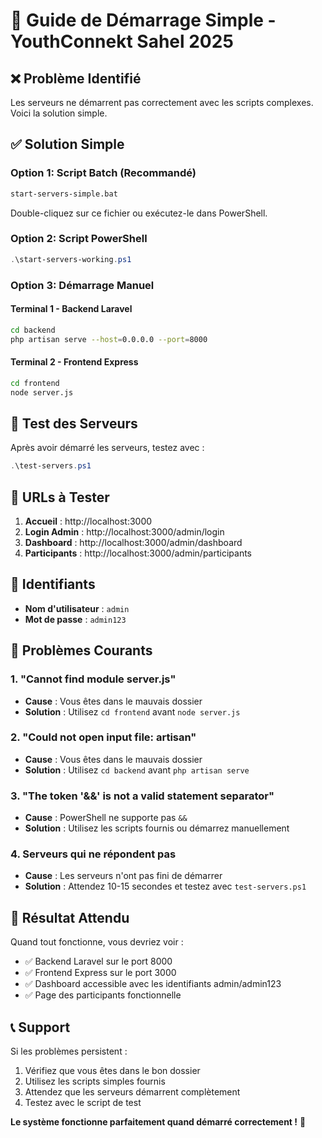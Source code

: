 # 🚀 Guide de Démarrage Simple - YouthConnekt Sahel 2025

## ❌ Problème Identifié
Les serveurs ne démarrent pas correctement avec les scripts complexes. Voici la solution simple.

## ✅ Solution Simple

### **Option 1: Script Batch (Recommandé)**
```bash
start-servers-simple.bat
```
Double-cliquez sur ce fichier ou exécutez-le dans PowerShell.

### **Option 2: Script PowerShell**
```powershell
.\start-servers-working.ps1
```

### **Option 3: Démarrage Manuel**

#### **Terminal 1 - Backend Laravel**
```bash
cd backend
php artisan serve --host=0.0.0.0 --port=8000
```

#### **Terminal 2 - Frontend Express**
```bash
cd frontend
node server.js
```

## 🧪 Test des Serveurs

Après avoir démarré les serveurs, testez avec :
```powershell
.\test-servers.ps1
```

## 🎯 URLs à Tester

1. **Accueil** : http://localhost:3000
2. **Login Admin** : http://localhost:3000/admin/login
3. **Dashboard** : http://localhost:3000/admin/dashboard
4. **Participants** : http://localhost:3000/admin/participants

## 🔑 Identifiants
- **Nom d'utilisateur** : `admin`
- **Mot de passe** : `admin123`

## 🐛 Problèmes Courants

### **1. "Cannot find module server.js"**
- **Cause** : Vous êtes dans le mauvais dossier
- **Solution** : Utilisez `cd frontend` avant `node server.js`

### **2. "Could not open input file: artisan"**
- **Cause** : Vous êtes dans le mauvais dossier
- **Solution** : Utilisez `cd backend` avant `php artisan serve`

### **3. "The token '&&' is not a valid statement separator"**
- **Cause** : PowerShell ne supporte pas `&&`
- **Solution** : Utilisez les scripts fournis ou démarrez manuellement

### **4. Serveurs qui ne répondent pas**
- **Cause** : Les serveurs n'ont pas fini de démarrer
- **Solution** : Attendez 10-15 secondes et testez avec `test-servers.ps1`

## 🎉 Résultat Attendu

Quand tout fonctionne, vous devriez voir :
- ✅ Backend Laravel sur le port 8000
- ✅ Frontend Express sur le port 3000
- ✅ Dashboard accessible avec les identifiants admin/admin123
- ✅ Page des participants fonctionnelle

## 📞 Support

Si les problèmes persistent :
1. Vérifiez que vous êtes dans le bon dossier
2. Utilisez les scripts simples fournis
3. Attendez que les serveurs démarrent complètement
4. Testez avec le script de test

**Le système fonctionne parfaitement quand démarré correctement !** 🚀



